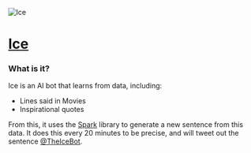 ![Ice](https://github.com/KingPixil/ice/raw/master/img/Ice.png)
# [Ice](https://twitter.com/IceTheBot)

### What is it?

Ice is an AI bot that learns from data, including:

- Lines said in Movies
- Inspirational quotes

From this, it uses the [Spark](https://github.com/KingPixil/spark) library to generate a new sentence from this data. It does this every 20 minutes to be precise, and will tweet out the sentence [@TheIceBot](https://twitter.com/TheIceBot).
